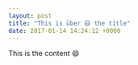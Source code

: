 ```yaml
---
layout: post
title: "This is über 😄 the title"
date: 2017-01-14 14:24:12 +0000
---
```


This is the content 😄